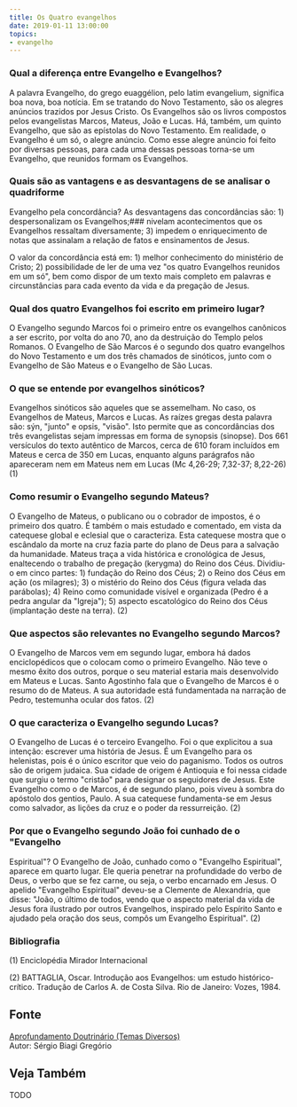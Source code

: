 ```yaml
---
title: Os Quatro evangelhos
date: 2019-01-11 13:00:00
topics: 
- evangelho
---
```


### Qual a diferença entre Evangelho e Evangelhos?
A palavra Evangelho, do grego euaggélion, pelo latim evangelium,
significa boa nova, boa notícia. Em se tratando do Novo Testamento, são
os alegres anúncios trazidos por Jesus Cristo. Os Evangelhos são os
livros compostos pelos evangelistas Marcos, Mateus, João e Lucas. Há,
também, um quinto Evangelho, que são as epístolas do Novo Testamento. Em
realidade, o Evangelho é um só, o alegre anúncio. Como esse alegre
anúncio foi feito por diversas pessoas, para cada uma dessas pessoas
torna-se um Evangelho, que reunidos formam os Evangelhos.

### Quais são as vantagens e as desvantagens de se analisar o quadriforme
Evangelho pela concordância?
As desvantagens das concordâncias são: 1) despersonalizam os Evangelhos;### nivelam acontecimentos que os Evangelhos ressaltam diversamente; 3)
impedem o enriquecimento de notas que assinalam a relação de fatos e
ensinamentos de Jesus.

O valor da concordância está em: 1) melhor conhecimento do ministério de
Cristo; 2) possibilidade de ler de uma vez "os quatro Evangelhos
reunidos em um só", bem como dispor de um texto mais completo em
palavras e circunstâncias para cada evento da vida e da pregação de
Jesus.

### Qual dos quatro Evangelhos foi escrito em primeiro lugar?
O Evangelho segundo Marcos foi o primeiro entre os evangelhos canônicos
a ser escrito, por volta do ano 70, ano da destruição do Templo pelos
Romanos. O Evangelho de São Marcos é o segundo dos quatro evangelhos
do Novo Testamento e um dos três chamados de sinóticos, junto com o
Evangelho de São Mateus e o Evangelho de São Lucas.

### O que se entende por evangelhos sinóticos?
Evangelhos sinóticos são aqueles que se assemelham. No caso, os
Evangelhos de Mateus, Marcos e Lucas. As raízes gregas desta palavra
são: sýn, "junto" e opsis, "visão". Isto permite que as
concordâncias dos três evangelistas sejam impressas em forma de
synopsis (sinopse). Dos 661 versículos do texto autêntico de Marcos,
cerca de 610 foram incluídos em Mateus e cerca de 350 em Lucas, enquanto
alguns parágrafos não apareceram nem em Mateus nem em Lucas (Mc 4,26-29;
7,32-37; 8,22-26) (1)

### Como resumir o Evangelho segundo Mateus?
O Evangelho de Mateus, o publicano ou o cobrador de impostos, é o
primeiro dos quatro. É também o mais estudado e comentado, em vista da
catequese global e eclesial que o caracteriza. Esta catequese mostra que
o escândalo da morte na cruz fazia parte do plano de Deus para a
salvação da humanidade. Mateus traça a vida histórica e cronológica de
Jesus, enaltecendo o trabalho de pregação (kerygma) do Reino dos Céus.
Dividiu-o em cinco partes: 1) fundação do Reino dos Céus; 2) o Reino
dos Céus em ação (os milagres); 3) o mistério do Reino dos Céus
(figura velada das parábolas); 4) Reino como comunidade visível e
organizada (Pedro é a pedra angular da "Igreja"); 5) aspecto
escatológico do Reino dos Céus (implantação deste na terra). (2)

### Que aspectos são relevantes no Evangelho segundo Marcos?
O Evangelho de Marcos vem em segundo lugar, embora há dados
enciclopédicos que o colocam como o primeiro Evangelho. Não teve o mesmo
êxito dos outros, porque o seu material estaria mais desenvolvido em
Mateus e Lucas. Santo Agostinho fala que o Evangelho de Marcos é o
resumo do de Mateus. A sua autoridade está fundamentada na narração de
Pedro, testemunha ocular dos fatos. (2)

### O que caracteriza o Evangelho segundo Lucas?
O Evangelho de Lucas é o terceiro Evangelho. Foi o que explicitou a sua
intenção: escrever uma história de Jesus. É um Evangelho para os
helenistas, pois é o único escritor que veio do paganismo. Todos os
outros são de origem judaica. Sua cidade de origem é Antioquia e foi
nessa cidade que surgiu o termo "cristão" para designar os seguidores de
Jesus. Este Evangelho como o de Marcos, é de segundo plano, pois viveu à
sombra do apóstolo dos gentios, Paulo. A sua catequese fundamenta-se em
Jesus como salvador, as lições da cruz e o poder da ressurreição. (2)

### Por que o Evangelho segundo João foi cunhado de o "Evangelho
Espiritual"?
O Evangelho de João, cunhado como o "Evangelho Espiritual", aparece em
quarto lugar. Ele queria penetrar na profundidade do verbo de Deus, o
verbo que se fez carne, ou seja, o verbo encarnado em Jesus. O apelido
"Evangelho Espiritual" deveu-se a Clemente de Alexandria, que disse:
"João, o último de todos, vendo que o aspecto material da vida de Jesus
fora ilustrado por outros Evangelhos, inspirado pelo Espírito Santo e
ajudado pela oração dos seus, compôs um Evangelho Espiritual". (2)







### Bibliografia
(1) Enciclopédia Mirador Internacional

(2) BATTAGLIA, Oscar. Introdução aos Evangelhos: um estudo
histórico-crítico. Tradução de Carlos A. de Costa Silva. Rio de Janeiro:
Vozes, 1984.

## Fonte
[Aprofundamento Doutrinário (Temas Diversos)](https://sites.google.com/view/aprofundamentodoutrinario/quatro-evangelhos-os)  
Autor: Sérgio Biagi Gregório



## Veja Também
TODO


